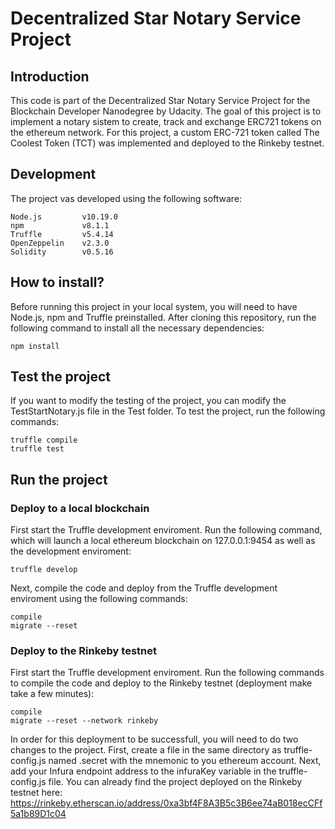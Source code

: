 # Decentralized Star Notary Service Project
## Introduction
This code is part of the Decentralized Star Notary Service Project for the Blockchain Developer Nanodegree by Udacity. The goal of this project is to implement a notary sistem to create, track and exchange ERC721 tokens on the ethereum network. For this project, a custom ERC-721 token called The Coolest Token (TCT) was implemented and deployed to the Rinkeby testnet.

## Development
The project vas developed using the following software:
```
Node.js         v10.19.0
npm             v8.1.1
Truffle         v5.4.14
OpenZeppelin    v2.3.0
Solidity        v0.5.16
```

## How to install?
Before running this project in your local system, you will need to have Node.js, npm and Truffle preinstalled. After cloning this repository, run the following command to install all the necessary dependencies:
```
npm install
```

## Test the project
If you want to modify the testing of the project, you can modify the TestStartNotary.js file in the Test folder. To test the project, run the following commands:
```
truffle compile
truffle test
```

## Run the project
### Deploy to a local blockchain
First start the Truffle development enviroment. Run the following command, which will launch a local ethereum blockchain on 127.0.0.1:9454 as well as the development enviroment:
```
truffle develop
```
Next, compile the code and deploy from the Truffle development enviroment using the following commands:
```
compile
migrate --reset
```

### Deploy to the Rinkeby testnet
First start the Truffle development enviroment. Run the following commands to compile the code and deploy to the Rinkeby testnet (deployment make take a few minutes):
```
compile
migrate --reset --network rinkeby
```
In order for this deployment to be successfull, you will need to do two changes to the project. First, create a file in the same directory as truffle-config.js named .secret with the mnemonic to you ethereum account. Next, add your Infura endpoint address to the infuraKey variable in the truffle-config.js file. You can already find the project deployed on the Rinkeby testnet here: https://rinkeby.etherscan.io/address/0xa3bf4F8A3B5c3B6ee74aB018ecCFf5a1b89D1c04